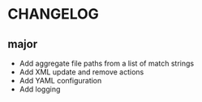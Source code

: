# CHANGELOG

## major
* Add aggregate file paths from a list of match strings
* Add XML update and remove actions
* Add YAML configuration
* Add logging
